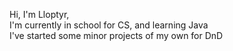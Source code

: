 Hi, I'm Lloptyr, <br/>
I'm currently in school for CS, and learning Java<br/>
I've started some minor projects of my own for DnD<br/>
